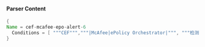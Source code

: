#### Parser Content
```Java
{
Name = cef-mcafee-epo-alert-6
  Conditions = [ """CEF""","""|McAfee|ePolicy Orchestrator|""", """检测到违反访问保护规则的行为且已阻止""" ]
}
```